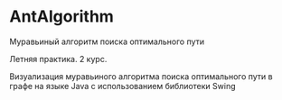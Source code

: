 # AntAlgorithm
Муравьиный алгоритм поиска оптимального пути

Летняя практика. 2 курс.

Визуализация муравьиного алгоритма поиска оптимального пути в графе на языке Java с использованием библиотеки Swing
